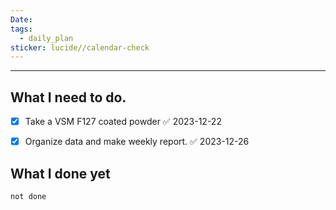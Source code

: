 ```yaml
---
Date: 
tags:
  - daily_plan
sticker: lucide//calendar-check
---
```

---
## What I need to do.

- [x] Take a VSM F127 coated powder ✅ 2023-12-22
- [x] Organize data and make weekly report. ✅ 2023-12-26




## What I done yet
```tasks
not done
```
